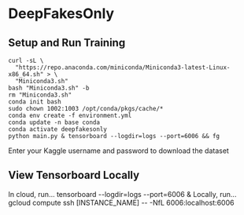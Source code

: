 # DeepFakesOnly

## Setup and Run Training
    curl -sL \
      "https://repo.anaconda.com/miniconda/Miniconda3-latest-Linux-x86_64.sh" > \
      "Miniconda3.sh"
    bash "Miniconda3.sh" -b
    rm "Miniconda3.sh"
    conda init bash
    sudo chown 1002:1003 /opt/conda/pkgs/cache/*
    conda env create -f environment.yml
    conda update -n base conda
    conda activate deepfakesonly
    python main.py & tensorboard --logdir=logs --port=6006 && fg
Enter your Kaggle username and password to download the dataset

## View Tensorboard Locally
In cloud, run...
    tensorboard --logdir=logs --port=6006 &
Locally, run...
    gcloud compute ssh [INSTANCE_NAME] -- -NfL 6006:localhost:6006

